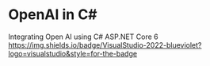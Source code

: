 # OpenAI in C#
Integrating Open AI using C# ASP.NET Core 6
https://img.shields.io/badge/VisualStudio-2022-blueviolet?logo=visualstudio&style=for-the-badge
